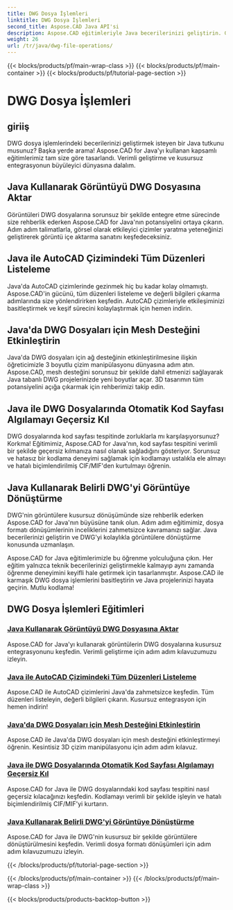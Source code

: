 ```yaml
---
title: DWG Dosya İşlemleri
linktitle: DWG Dosya İşlemleri
second_title: Aspose.CAD Java API'si
description: Aspose.CAD eğitimleriyle Java becerilerinizi geliştirin. Görüntü içe aktarmayı, düzen listelemeyi, ağ desteğini, kod sayfasını geçersiz kılmayı ve DWG'den görüntüye dönüştürmeyi zahmetsizce öğrenin.
weight: 26
url: /tr/java/dwg-file-operations/
---
```


{{< blocks/products/pf/main-wrap-class >}}
{{< blocks/products/pf/main-container >}}
{{< blocks/products/pf/tutorial-page-section >}}

# DWG Dosya İşlemleri

## giriiş

DWG dosya işlemlerindeki becerilerinizi geliştirmek isteyen bir Java tutkunu musunuz? Başka yerde arama! Aspose.CAD for Java'yı kullanan kapsamlı eğitimlerimiz tam size göre tasarlandı. Verimli geliştirme ve kusursuz entegrasyonun büyüleyici dünyasına dalalım.

## Java Kullanarak Görüntüyü DWG Dosyasına Aktar

Görüntüleri DWG dosyalarına sorunsuz bir şekilde entegre etme sürecinde size rehberlik ederken Aspose.CAD for Java'nın potansiyelini ortaya çıkarın. Adım adım talimatlarla, görsel olarak etkileyici çizimler yaratma yeteneğinizi geliştirerek görüntü içe aktarma sanatını keşfedeceksiniz.

## Java ile AutoCAD Çizimindeki Tüm Düzenleri Listeleme

Java'da AutoCAD çizimlerinde gezinmek hiç bu kadar kolay olmamıştı. Aspose.CAD'in gücünü, tüm düzenleri listeleme ve değerli bilgileri çıkarma adımlarında size yönlendirirken keşfedin. AutoCAD çizimleriyle etkileşiminizi basitleştirmek ve keşif sürecini kolaylaştırmak için hemen indirin.

## Java'da DWG Dosyaları için Mesh Desteğini Etkinleştirin

Java'da DWG dosyaları için ağ desteğinin etkinleştirilmesine ilişkin öğreticimizle 3 boyutlu çizim manipülasyonu dünyasına adım atın. Aspose.CAD, mesh desteğini sorunsuz bir şekilde dahil etmenizi sağlayarak Java tabanlı DWG projelerinizde yeni boyutlar açar. 3D tasarımın tüm potansiyelini açığa çıkarmak için rehberimizi takip edin.

## Java ile DWG Dosyalarında Otomatik Kod Sayfası Algılamayı Geçersiz Kıl

DWG dosyalarında kod sayfası tespitinde zorluklarla mı karşılaşıyorsunuz? Korkma! Eğitimimiz, Aspose.CAD for Java'nın, kod sayfası tespitini verimli bir şekilde geçersiz kılmanıza nasıl olanak sağladığını gösteriyor. Sorunsuz ve hatasız bir kodlama deneyimi sağlamak için kodlamayı ustalıkla ele almayı ve hatalı biçimlendirilmiş CIF/MIF'den kurtulmayı öğrenin.

## Java Kullanarak Belirli DWG'yi Görüntüye Dönüştürme

DWG'nin görüntülere kusursuz dönüşümünde size rehberlik ederken Aspose.CAD for Java'nın büyüsüne tanık olun. Adım adım eğitimimiz, dosya formatı dönüşümlerinin inceliklerini zahmetsizce kavramanızı sağlar. Java becerilerinizi geliştirin ve DWG'yi kolaylıkla görüntülere dönüştürme konusunda uzmanlaşın.

Aspose.CAD for Java eğitimlerimizle bu öğrenme yolculuğuna çıkın. Her eğitim yalnızca teknik becerilerinizi geliştirmekle kalmayıp aynı zamanda öğrenme deneyimini keyifli hale getirmek için tasarlanmıştır. Aspose.CAD ile karmaşık DWG dosya işlemlerini basitleştirin ve Java projelerinizi hayata geçirin. Mutlu kodlama!

## DWG Dosya İşlemleri Eğitimleri
### [Java Kullanarak Görüntüyü DWG Dosyasına Aktar](./import-image-to-dwg/)
Aspose.CAD for Java'yı kullanarak görüntülerin DWG dosyalarına kusursuz entegrasyonunu keşfedin. Verimli geliştirme için adım adım kılavuzumuzu izleyin.
### [Java ile AutoCAD Çizimindeki Tüm Düzenleri Listeleme](./list-all-layouts/)
Aspose.CAD ile AutoCAD çizimlerini Java'da zahmetsizce keşfedin. Tüm düzenleri listeleyin, değerli bilgileri çıkarın. Kusursuz entegrasyon için hemen indirin!
### [Java'da DWG Dosyaları için Mesh Desteğini Etkinleştirin](./mesh-support-for-dwg/)
Aspose.CAD ile Java'da DWG dosyaları için mesh desteğini etkinleştirmeyi öğrenin. Kesintisiz 3D çizim manipülasyonu için adım adım kılavuz.
### [Java ile DWG Dosyalarında Otomatik Kod Sayfası Algılamayı Geçersiz Kıl](./override-code-page-detection/)
Aspose.CAD for Java ile DWG dosyalarındaki kod sayfası tespitini nasıl geçersiz kılacağınızı keşfedin. Kodlamayı verimli bir şekilde işleyin ve hatalı biçimlendirilmiş CIF/MIF'yi kurtarın.
### [Java Kullanarak Belirli DWG'yi Görüntüye Dönüştürme](./convert-dwg-to-image/)
Aspose.CAD for Java ile DWG'nin kusursuz bir şekilde görüntülere dönüştürülmesini keşfedin. Verimli dosya formatı dönüşümleri için adım adım kılavuzumuzu izleyin.

{{< /blocks/products/pf/tutorial-page-section >}}

{{< /blocks/products/pf/main-container >}}
{{< /blocks/products/pf/main-wrap-class >}}

{{< blocks/products/products-backtop-button >}}
